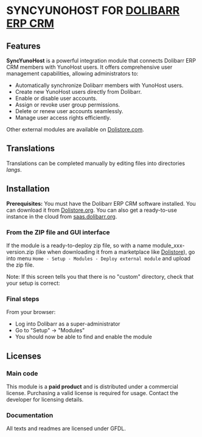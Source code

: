 # SYNCYUNOHOST FOR [DOLIBARR ERP CRM](https://www.dolibarr.org)

## Features

**SyncYunoHost** is a powerful integration module that connects Dolibarr ERP CRM members with YunoHost users. It offers comprehensive user management capabilities, allowing administrators to:

- Automatically synchronize Dolibarr members with YunoHost users.
- Create new YunoHost users directly from Dolibarr.
- Enable or disable user accounts.
- Assign or revoke user group permissions.
- Delete or renew user accounts seamlessly.
- Manage user access rights efficiently.

<!--
![Screenshot syncyunohost](img/screenshot_syncyunohost.png?raw=true "SyncYunoHost"){imgmd}
-->

Other external modules are available on [Dolistore.com](https://www.dolistore.com).

## Translations

Translations can be completed manually by editing files into directories *langs*.

<!--
This module contains also a sample configuration for Transifex, under the hidden directory [.tx](.tx), so it is possible to manage translation using this service.

For more information, see the [translator's documentation](https://wiki.dolibarr.org/index.php/Translator_documentation).

There is a [Transifex project](https://transifex.com/projects/p/dolibarr-module-template) for this module.
-->

## Installation

**Prerequisites:** You must have the Dolibarr ERP CRM software installed. You can download it from [Dolistore.org](https://www.dolibarr.org).
You can also get a ready-to-use instance in the cloud from [saas.dolibarr.org](https://saas.dolibarr.org).

### From the ZIP file and GUI interface

If the module is a ready-to-deploy zip file, so with a name module_xxx-version.zip (like when downloading it from a marketplace like [Dolistore](https://www.dolistore.com)),
go into menu ```Home - Setup - Modules - Deploy external module``` and upload the zip file.

Note: If this screen tells you that there is no "custom" directory, check that your setup is correct:

<!--
- In your Dolibarr installation directory, edit the ```htdocs/conf/conf.php``` file and check that the following lines are not commented:

    ```php
    //$dolibarr_main_url_root_alt ...
    //$dolibarr_main_document_root_alt ...
    ```

- Uncomment them if necessary (delete the leading ```//```) and assign a sensible value according to your Dolibarr installation

    For example:

    - UNIX:
        ```php
        $dolibarr_main_url_root_alt = '/custom';
        $dolibarr_main_document_root_alt = '/var/www/Dolibarr/htdocs/custom';
        ```

    - Windows:
        ```php
        $dolibarr_main_url_root_alt = '/custom';
        $dolibarr_main_document_root_alt = 'C:/My Web Sites/Dolibarr/htdocs/custom';
        ```
-->

<!--
### From a GIT repository

Clone the repository in ```$dolibarr_main_document_root_alt/syncyunohost```

```sh
cd ....../custom
git clone git@github.com:gitlogin/syncyunohost.git syncyunohost
```
-->

### Final steps

From your browser:

  - Log into Dolibarr as a super-administrator
  - Go to "Setup" -> "Modules"
  - You should now be able to find and enable the module

## Licenses

### Main code

This module is a **paid product** and is distributed under a commercial license. Purchasing a valid license is required for usage. Contact the developer for licensing details.

### Documentation

All texts and readmes are licensed under GFDL.

